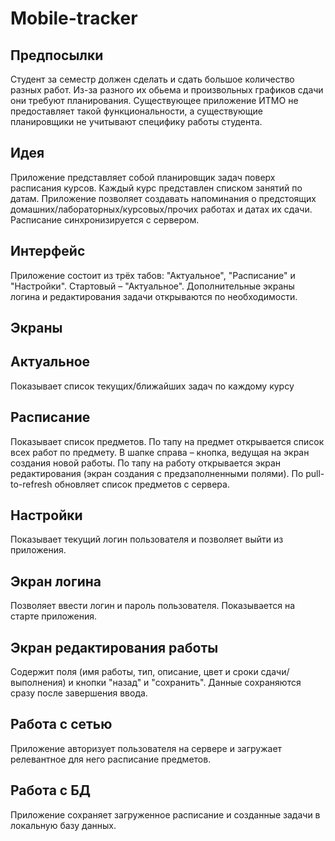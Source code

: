 # Mobile-tracker
## Предпосылки

Студент за семестр должен сделать и сдать большое количество разных работ. Из-за разного их обьема и произвольных графиков сдачи они требуют планирования. Существующее приложение ИТМО не предоставляет такой функциональности, а существующие планировщики не учитывают специфику работы студента.
## Идея

Приложение представляет собой планировщик задач поверх расписания курсов. Каждый курс представлен списком занятий по датам. Приложение позволяет создавать напоминания о предстоящих домашних/лабораторных/курсовых/прочих работах и датах их сдачи. Расписание синхронизируется с сервером.
## Интерфейс

Приложение состоит из трёх табов: "Актуальное", "Расписание" и "Настройки". Стартовый – "Актуальное". Дополнительные экраны логина и редактирования задачи открываются по необходимости.
## Экраны
## Актуальное

Показывает список текущих/ближайших задач по каждому курсу
## Расписание

Показывает список предметов. По тапу на предмет открывается список всех работ по предмету. В шапке справа – кнопка, ведущая на экран создания новой работы. По тапу на работу открывается экран редактирования (экран создания с предзаполненными полями). По pull-to-refresh обновляет список предметов с сервера.
## Настройки

Показывает текущий логин пользователя и позволяет выйти из приложения.
## Экран логина

Позволяет ввести логин и пароль пользователя. Показывается на старте приложения.
## Экран редактирования работы

Содержит поля (имя работы, тип, описание, цвет и сроки сдачи/выполнения) и кнопки "назад" и "сохранить". Данные сохраняются сразу после завершения ввода.
## Работа с сетью

Приложение авторизует пользователя на сервере и загружает релевантное для него расписание предметов.
## Работа с БД

Приложение сохраняет загруженное расписание и созданные задачи в локальную базу данных.

